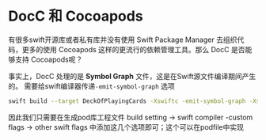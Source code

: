 # DocC 和 Cocoapods
有很多swift开源库或者私有库并没有使用 Swift Package Manager 去组织代码，更多的使用 Cocoapods 这样的更流行的依赖管理工具。那么 DocC 是否能够支持 Cocoapods呢？

事实上，DocC 处理的是 **Symbol Graph** 文件，这是在Swift源文件编译期间产生的。
需要给swift编译器传递`-emit-symbol-graph` 选项

```sh
swift build --target DeckOfPlayingCards -Xswiftc -emit-symbol-graph -Xswiftc -emit-symbol-graph-dir -Xswiftc .build
```

因此我们只需要在生成pod库工程文件 build setting  -> swift compiler -custom flags -> other swift flags 中添加这几个选项即可；这个可以在podfile中实现